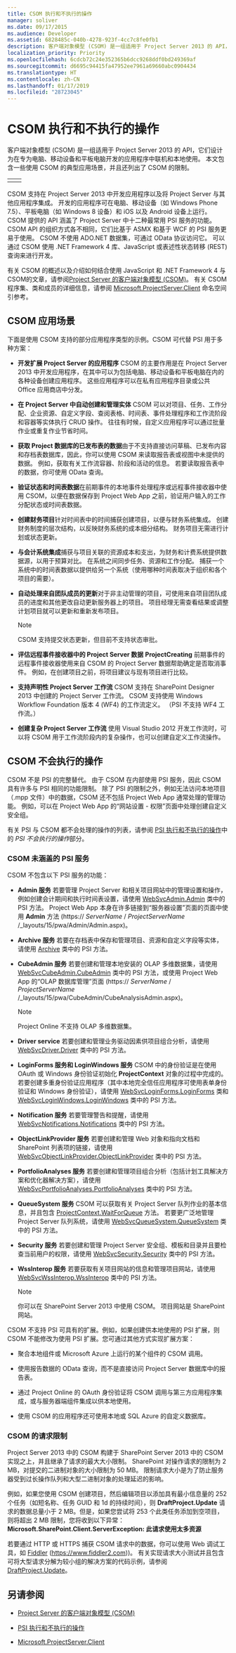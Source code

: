 ```yaml
---
title: CSOM 执行和不执行的操作
manager: soliver
ms.date: 09/17/2015
ms.audience: Developer
ms.assetid: 6828485c-040b-4278-923f-4cc7c8fe0fb1
description: 客户端对象模型 (CSOM) 是一组适用于 Project Server 2013 的 API，它们设计为在专为电脑、移动设备和平板电脑开发的应用程序中联机和本地使用。 本文包含一些使用 CSOM 的典型应用场景，并且还列出了 CSOM 的限制。
localization_priority: Priority
ms.openlocfilehash: 6cdcb72c24e352365b6dcc9268ddf0bd249369af
ms.sourcegitcommit: d6695c94415fa47952ee7961a69660abc0904434
ms.translationtype: HT
ms.contentlocale: zh-CN
ms.lasthandoff: 01/17/2019
ms.locfileid: "28723045"
---
```

# <a name="what-the-csom-does-and-does-not-do"></a>CSOM 执行和不执行的操作

客户端对象模型 (CSOM) 是一组适用于 Project Server 2013 的 API，它们设计为在专为电脑、移动设备和平板电脑开发的应用程序中联机和本地使用。 本文包含一些使用 CSOM 的典型应用场景，并且还列出了 CSOM 的限制。
  
|||
|:-----|:-----|
|||
   
CSOM 支持在 Project Server 2013 中开发应用程序以及将 Project Server 与其他应用程序集成。 开发的应用程序可在电脑、移动设备（如 Windows Phone 7.5）、平板电脑（如 Windows 8 设备）和 iOS 以及 Android 设备上运行。 CSOM 提供的 API 涵盖了 Project Server 中十二种最常用 PSI 服务的功能。 CSOM API 的组织方式各不相同，它们比基于 ASMX 和基于 WCF 的 PSI 服务更易于使用。 CSOM 不使用 ADO.NET 数据集，可通过 OData 协议访问它。 可以通过 CSOM 使用 .NET Framework 4 库、JavaScript 或表述性状态转移 (REST) 查询来进行开发。
  
有关 CSOM 的概述以及介绍如何结合使用 JavaScript 和 .NET Framework 4 与 CSOM的文章，请参阅[Project Server 的客户端对象模型 (CSOM)](client-side-object-model-csom-for-project-2013.md)。 有关 CSOM 程序集、类和成员的详细信息，请参阅 [Microsoft.ProjectServer.Client](https://msdn.microsoft.com/library/Microsoft.ProjectServer.Client.aspx) 命名空间引参考。 
  
## <a name="usage-scenarios-for-the-csom"></a>CSOM 应用场景
<a name="pj15_WhatTheCSOM_UsageScenarios"> </a>

下面是使用 CSOM 支持的部分应用程序类型的示例。CSOM 可代替 PSI 用于多种方案：
  
- **开发扩展 Project Server 的应用程序** CSOM 的主要作用是在 Project Server 2013 中开发应用程序，在其中可以为包括电脑、移动设备和平板电脑在内的各种设备创建应用程序。 这些应用程序可以在私有应用程序目录或公共 Office 应用商店中分发。 
    
- **在 Project Server 中自动创建和管理实体** CSOM 可以对项目、任务、工作分配、企业资源、自定义字段、查阅表格、时间表、事件处理程序和工作流阶段和容器等实体执行 CRUD 操作。 往往有时候，自定义应用程序可以通过批量作业或重复作业节省时间。 
    
- **获取 Project 数据库的已发布表的数据**由于不支持直接访问草稿、已发布内容和存档表数据库，因此，你可以使用 CSOM 来读取报告表或视图中未提供的数据。 例如，获取有关工作流容器、阶段和活动的信息。 若要读取报告表中的数据，你可使用 OData 查询。 
    
- **验证状态和时间表数据**在前期事件的本地事件处理程序或远程事件接收器中使用 CSOM，以便在数据保存到 Project Web App 之前，验证用户输入的工作分配状态或时间表数据。 
    
- **创建财务项目**针对时间表中的时间捕获创建项目，以便与财务系统集成。 创建财务制度的层次结构，以反映财务系统的成本细分结构。 财务项目无需进行计划或状态更新。 
    
- **与会计系统集成**捕获与项目关联的资源成本和支出，为财务和计费系统提供数据源，以用于预算对比。 在系统之间同步任务、资源和工作分配。 捕获一个系统中的时间表数据以提供给另一个系统（使用哪种时间表取决于组织和各个项目的需要）。 
    
- **自动处理来自团队成员的更新**对于非主动管理的项目，可使用来自项目团队成员的进度和其他更改自动更新服务器上的项目。 项目经理无需查看结果或调整计划项目就可以更新和重新发布项目。 
    
    > [!NOTE]
    > CSOM 支持提交状态更新，但目前不支持状态审批。 
  
- **评估远程事件接收器中的 Project Server 数据** **ProjectCreating** 前期事件的远程事件接收器使用来自 CSOM 的 Project Server 数据帮助确定是否取消事件。 例如，在创建项目之前，将项目建议与现有项目进行比较。 
    
- **支持声明性 Project Server 工作流** CSOM 支持在 SharePoint Designer 2013 中创建的 Project Server 工作流。 CSOM 支持使用 Windows Workflow Foundation 版本 4 (WF4) 的工作流定义。 （PSI 不支持 WF4 工作流。） 
    
- **创建复杂 Project Server 工作流** 使用 Visual Studio 2012 开发工作流时，可以将 CSOM 用于工作流阶段内的复杂操作，也可以创建自定义工作流操作。 
    
## <a name="what-the-csom-does-not-do"></a>CSOM 不会执行的操作
<a name="pj15_WhatTheCSOM_DoesNotDo"> </a>

CSOM 不是 PSI 的完整替代。 由于 CSOM 在内部使用 PSI 服务，因此 CSOM 具有许多与 PSI 相同的功能限制。 除了 PSI 的限制之外，例如无法访问本地项目（.mpp 文件）中的数据，CSOM 还不包括 Project Web App 通常处理的管理功能。 例如，可以在 Project Web App 的“网站设置 - 权限”页面中处理创建自定义安全组。 
  
有关 PSI 与 CSOM 都不会处理的操作的列表，请参阅 [PSI 执行和不执行的操作](what-the-psi-does-and-does-not-do.md)中的 *PSI 不会执行的操作*部分。
  
### <a name="psi-services-that-the-csom-does-not-cover"></a>CSOM 未涵盖的 PSI 服务
<a name="pj15_WhatTheCSOM_PSIServices"> </a>

CSOM 不包含以下 PSI 服务的功能：
  
- **Admin 服务** 若要管理 Project Server 和相关项目网站中的管理设置和操作，例如创建会计期间和执行时间表设置，请使用 [WebSvcAdmin.Admin](https://msdn.microsoft.com/library/WebSvcAdmin.Admin.aspx) 类中的 PSI 方法。 Project Web App 本身在许多链接到“服务器设置”页面的页面中使用 **Admin** 方法 (https://  *ServerName*  /  *ProjectServerName*  /_layouts/15/pwa/Admin/Admin.aspx)。 
    
- **Archive 服务** 若要在存档表中保存和管理项目、资源和自定义字段等实体，请使用 [Archive](https://msdn.microsoft.com/library/WebSvcArchive.Archive.aspx) 类中的 PSI 方法。 
    
- **CubeAdmin 服务** 若要创建和管理本地安装的 OLAP 多维数据集，请使用 [WebSvcCubeAdmin.CubeAdmin](https://msdn.microsoft.com/library/WebSvcCubeAdmin.CubeAdmin.aspx) 类中的 PSI 方法，或使用 Project Web App 的“OLAP 数据库管理”页面 (https://  *ServerName*  /  *ProjectServerName*  /_layouts/15/pwa/CubeAdmin/CubeAnalysisAdmin.aspx)。 
    
    > [!NOTE]
    > Project Online 不支持 OLAP 多维数据集。 
  
- **Driver service** 若要创建和管理业务驱动因素供项目组合分析，请使用 [WebSvcDriver.Driver](https://msdn.microsoft.com/library/WebSvcDriver.Driver.aspx) 类中的 PSI 方法。 
    
- **LoginForms 服务和 LoginWindows 服务** CSOM 中的身份验证是在使用 OAuth 或 Windows 身份验证初始化 **ProjectContext** 对象的过程中完成的。 若要创建多重身份验证应用程序（其中本地完全信任应用程序可使用表单身份验证和 Windows 身份验证），请使用 [WebSvcLoginForms.LoginForms](https://msdn.microsoft.com/library/WebSvcLoginForms.LoginForms.aspx) 类和 [WebSvcLoginWindows.LoginWindows](https://msdn.microsoft.com/library/WebSvcLoginWindows.LoginWindows.aspx) 类中的 PSI 方法。 
    
- **Notification 服务** 若要管理警告和提醒，请使用 [WebSvcNotifications.Notifications](https://msdn.microsoft.com/library/WebSvcNotifications.Notifications.aspx) 类中的 PSI 方法。 
    
- **ObjectLinkProvider 服务** 若要创建和管理 Web 对象和指向文档和 SharePoint 列表项的链接，请使用 [WebSvcObjectLinkProvider.ObjectLinkProvider](https://msdn.microsoft.com/library/WebSvcObjectLinkProvider.ObjectLinkProvider.aspx) 类中的 PSI 方法。 
    
- **PortfolioAnalyses 服务** 若要创建和管理项目组合分析（包括计划工具解决方案和优化器解决方案），请使用 [WebSvcPortfolioAnalyses.PortfolioAnalyses](https://msdn.microsoft.com/library/WebSvcPortfolioAnalyses.PortfolioAnalyses.aspx) 类中的 PSI 方法。 
    
- **QueueSystem 服务** CSOM 可以获取有关 Project Server 队列作业的基本信息，并且包含 [ProjectContext.WaitForQueue](https://msdn.microsoft.com/library/Microsoft.ProjectServer.Client.ProjectContext.WaitForQueue.aspx) 方法。 若要更广泛地管理 Project Server 队列系统，请使用 [WebSvcQueueSystem.QueueSystem](https://msdn.microsoft.com/library/WebSvcQueueSystem.QueueSystem.aspx) 类中的 PSI 方法。 
    
- **Security 服务** 若要创建和管理 Project Server 安全组、模板和目录并且要检查当前用户的权限，请使用 [WebSvcSecurity.Security](https://msdn.microsoft.com/library/WebSvcSecurity.Security.aspx) 类中的 PSI 方法。 
    
- **WssInterop 服务** 若要获取有关项目网站的信息和管理项目网站，请使用 [WebSvcWssInterop.WssInterop](https://msdn.microsoft.com/library/WebSvcWssInterop.WssInterop.aspx) 类中的 PSI 方法。 
    
    > [!NOTE]
    > 你可以在 SharePoint Server 2013 中使用 CSOM。 项目网站是 SharePoint 网站。 
  
CSOM 不支持 PSI 可具有的扩展。例如，如果创建供本地使用的 PSI 扩展，则 CSOM 不能修改为使用 PSI 扩展。您可通过其他方式实现扩展方案：
  
- 聚合本地组件或 Microsoft Azure 上运行的某个组件的 CSOM 调用。
    
- 使用报告数据的 OData 查询，而不是直接访问 Project Server 数据库中的报告表。
    
- 通过 Project Online 的 OAuth 身份验证将 CSOM 调用与第三方应用程序集成，或与服务器端组件集成以供本地使用。
    
- 使用 CSOM 的应用程序还可使用本地或 SQL Azure 的自定义数据库。
    
### <a name="request-limits-of-the-csom"></a>CSOM 的请求限制
<a name="pj15_WhatTheCSOM_RequestLimits"> </a>

Project Server 2013 中的 CSOM 构建于 SharePoint Server 2013 中的 CSOM 实现之上，并且继承了请求的最大大小限制。 SharePoint 对操作请求的限制为 2 MB，对提交的二进制对象的大小限制为 50 MB。 限制请求大小是为了防止服务器受到过长操作队列和大型二进制对象的处理延迟的影响。
  
例如，如果您使用 CSOM 创建项目，然后编辑项目以添加具有最小信息量的 252 个任务（如短名称、任务 GUID 和 1d 的持续时间），则 **DraftProject.Update** 请求的数据总量小于 2 MB。但是，如果您尝试将 253 个此类任务添加到空项目，则将超出 2 MB 限制，您将收到以下异常：**Microsoft.SharePoint.Client.ServerException: 此请求使用太多资源**
  
若要通过 HTTP 或 HTTPS 捕获 CSOM 请求中的数据，你可以使用 Web 调试工具，如 [Fiddler](https://www.fiddler2.com) (https://www.fiddler2.com))。 有关实现请求大小测试并且包含可将大型请求分解为较小组的解决方案的代码示例，请参阅 [DraftProject.Update](https://msdn.microsoft.com/library/Microsoft.ProjectServer.Client.DraftProject.Update.aspx)。 
  
## <a name="see-also"></a>另请参阅
<a name="pj15_WhatTheCSOM_AR"> </a>

- [Project Server 的客户端对象模型 (CSOM)](client-side-object-model-csom-for-project-2013.md)
    
- [PSI 执行和不执行的操作](what-the-psi-does-and-does-not-do.md)
    
- [Microsoft.ProjectServer.Client](https://msdn.microsoft.com/library/Microsoft.ProjectServer.Client.aspx)
    

